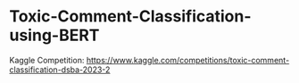 # Toxic-Comment-Classification-using-BERT
Kaggle Competition: 
https://www.kaggle.com/competitions/toxic-comment-classification-dsba-2023-2
